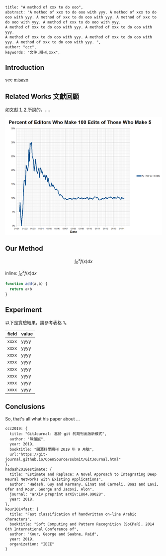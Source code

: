 ```paper
title: "A method of xxx to do ooo",
abstract: "A method of xxx to do ooo with yyy. A method of xxx to do ooo with yyy. A method of xxx to do ooo with yyy. A method of xxx to do ooo with yyy. A method of xxx to do ooo with yyy. 
A method of xxx to do ooo with yyy. A method of xxx to do ooo with yyy. 
A method of xxx to do ooo with yyy. A method of xxx to do ooo with yyy. A method of xxx to do ooo with yyy. ",
author: "ccc",
keywords: "文件,期刊,xxx",
```

## Introduction

see [misavo](http://misavo.com)

## Related Works 文獻回顧

如文獻 [1](#ccc2019), [2](#kour2014fast) 所說的，....

![](img/picture.png)

## Our Method

$$
\int_0^{x} f(x) dx
$$

inline: $\int_0^{x} f(x) dx$


```js
function add(a,b) {
  return a+b
}
```

## Experiment

以下是實驗結果，請參考表格 1。

field | value
------|------------
xxxx  | yyyy
xxxx  | yyyy
xxxx  | yyyy
xxxx  | yyyy
xxxx  | yyyy
xxxx  | yyyy
xxxx  | yyyy
xxxx  | yyyy



## Conclusions

So, that's all what his paper about ...


```reference
ccc2019: {
  title: "GitJournal: 基於 git 的期刊出版新模式", 
  author: "陳鍾誠", 
  year: 2019, 
  booktitle: "開源科學期刊 2019 年 9 月號", 
  url:"https://git-journal.github.io/OpenSource/submit/GitJournal.html"
},
hadash2018estimate: {
  title: "Estimate and Replace: A Novel Approach to Integrating Deep Neural Networks with Existing Applications",
  author: "Hadash, Guy and Kermany, Einat and Carmeli, Boaz and Lavi, Ofer and Kour, George and Jacovi, Alon",
  journal: "arXiv preprint arXiv:1804.09028",
  year: 2018,
},
kour2014fast: {
  title: "Fast classification of handwritten on-line Arabic characters", 
  booktitle: "Soft Computing and Pattern Recognition (SoCPaR), 2014 6th International Conference of", 
  author: "Kour, George and Saabne, Raid", 
  year: 2019,
  organization: "IEEE"
}
```
